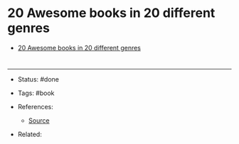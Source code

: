 # 20 Awesome books in 20 different genres
- [20 Awesome books in 20 different genres](https://twitter.com/AlexAndBooks_/status/1586008858509467648)



# 

---
- Status: #done 

- Tags: #book

- References:
	- [Source]()

- Related:
